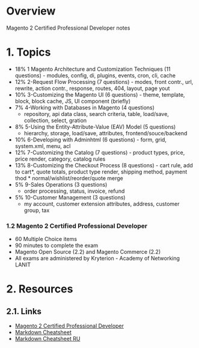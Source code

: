 # Overview

Magento 2 Certified Professional Developer notes

# 1. Topics

+ 18% 1 Magento Architecture and Customization Techniques  (11 questions)
      - modules, config, di, plugins, events, cron, cli, cache
+ 12% 2-Request Flow Processing                            (7 questions)
      - modes, front contr., url, rewrite, action contr., response, routes, 404, layout, page yout
+ 10% 3-Customizing the Magento UI                         (6 questions)
      - theme, template, block, block cache, JS, UI component (briefly)
+  7% 4-Working with Databases in Magento                  (4 questions)
      - repository, api data class, search criteria, table, load/save, collection, select, gration 
+  8% 5-Using the Entity-Attribute-Value (EAV) Model       (5 questions)
      - hierarchy, storage, load/save, attributes, frontend/souce/backend
+ 10% 6-Developing with Adminhtml                          (6 questions)
      - form, grid, system.xml, menu, acl
+ 12% 7-Customizing the Catalog                            (7 questions)
      - product types, price, price render, category, catalog rules
+ 13% 8-Customizing the Checkout Process                   (8 questions)
      - cart rule, add to cart*, quote totals, product type render, shipping method, payment thod
      * normal/wishlist/reorder/quote merge
+  5% 9-Sales Operations                                   (3 questions)
      - order processing, status, invoice, refund
+  5% 10-Customer Management                               (3 questions)
      - my account, customer extension attributes, address, customer group, tax


### 1.2 Magento 2 Certified Professional Developer

+ 60 Multiple Choice items
+ 90 minutes to complete the exam
+ Magento Open Source (2.2) and Magento Commerce (2.2)
+ All exams are administered by Kryterion - Academy of Networking LANIT


# 2. Resources

## 2.1. Links
+ [Magento 2 Certified Professional Developer](https://u.magento.com/magento-2-certified-professional-developer)
+ [Markdown Cheatsheet](https://github.com/adam-p/markdown-here/wiki/Markdown-Cheatsheet)
+ [Markdown Cheatsheet RU](https://github.com/sandino/Markdown-Cheatsheet)

